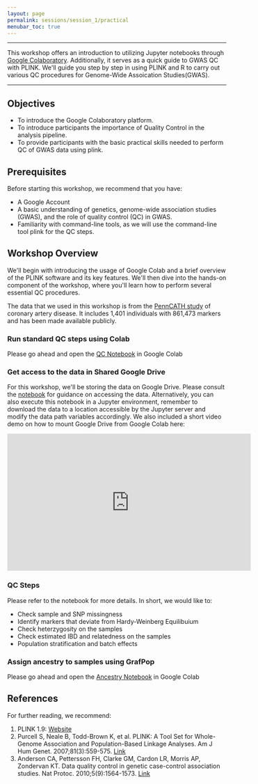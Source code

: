 ```yaml
---
layout: page
permalink: sessions/session_1/practical
menubar_toc: true
---
```

<script src="{{ site.baseurl }}/assets/js/vanilla-back-to-top.min.js"></script>
<script>addBackToTop()</script>

<script src="{{ site.baseurl }}/assets/js/copyCodeSnippet.js" defer></script>
<script src="{{ site.baseurl }}/assets/js/copyCodeBlock.js" defer></script>


---

This workshop offers an introduction to utilizing Jupyter notebooks through [Google Colaboratory](https://colab.google/). Additionally, it serves as a quick guide to GWAS QC with PLINK. We'll guide you step by step in using PLINK and R to carry out various QC procedures for Genome-Wide Assoication Studies(GWAS).

---

## Objectives

- To introduce the Google Colaboratory platform.
- To introduce participants the importance of Quality Control in the analysis pipeline.
- To provide participants with the basic practical skills needed to perform QC of GWAS data using plink.

## Prerequisites

Before starting this workshop, we recommend that you have:

- A Google Account 
- A basic understanding of genetics, genome-wide association studies (GWAS), and the role of quality control (QC) in GWAS.
- Familiarity with command-line tools, as we will use the command-line tool plink for the QC steps.


## Workshop Overview

We'll begin with introducing the usage of Google Colab and a brief overview of the PLINK software and its key features.   We'll then dive into the hands-on component of the workshop, where you'll learn how to perform several essential QC procedures.

The data that we used in this workshop is from the [PennCATH study](https://onlinelibrary.wiley.com/doi/10.1002/sim.6605) of coronary artery disease. It includes 1,401 individuals with 861,473 markers and has been made available publicly. 

### Run standard QC steps using Colab
Please go ahead and open the [QC Notebook](https://github.com/DCEG-workshops/statgen_workshop_tutorial/blob/main/src/01_qc.ipynb) in Google Colab

### Get access to the data in Shared Google Drive
For this workshop, we'll be storing the data on Google Drive. Please consult the [notebook](https://github.com/DCEG-workshops/statgen_workshop_tutorial/blob/main/src/01_qc.ipynb) for guidance on accessing the data. Alternatively, you can also execute this notebook in a Jupyter environment, remember to download the data to a location accessible by the Jupyter server and modify the data path variables accordingly. We also included a short video demo on how to mount Google Drive from Google Colab here:

<iframe width="560" height="315" src="https://www.youtube.com/embed/v7KiKmEaqnE?si=r11bZduSbdhHmwNf" title="YouTube video player" frameborder="0" allow="accelerometer; autoplay; clipboard-write; encrypted-media; gyroscope; picture-in-picture; web-share" allowfullscreen></iframe>

### QC Steps
Please refer to the notebook for more details. In short, we would like to: 
- Check sample and SNP missingness
- Identify markers that deviate from Hardy-Weinberg Equilibuium
- Check heterzygosity on the samples
- Check estimated IBD and relatedness on the samples
- Population stratification and batch effects 

### Assign ancestry to samples using GrafPop
Please go ahead and open the [Ancestry Notebook](https://github.com/DCEG-workshops/statgen_workshop_tutorial/blob/main/src/02_ancestry.ipynb) in Google Colab 


## References

For further reading, we recommend:

1. PLINK 1.9: [Website](https://www.cog-genomics.org/plink/1.9/)
2. Purcell S, Neale B, Todd-Brown K, et al. PLINK: A Tool Set for Whole-Genome Association and Population-Based Linkage Analyses. Am J Hum Genet. 2007;81(3):559-575. [Link](https://www.ncbi.nlm.nih.gov/pmc/articles/PMC1950838/)
3. Anderson CA, Pettersson FH, Clarke GM, Cardon LR, Morris AP, Zondervan KT. Data quality control in genetic case-control association studies. Nat Protoc. 2010;5(9):1564-1573. [Link](https://pubmed.ncbi.nlm.nih.gov/21085122/)
